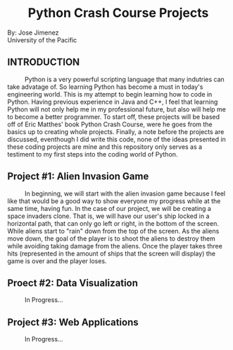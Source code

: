 # <center>Python Crash Course Projects</center>


By: Jose Jimenez   
University of the Pacific

## INTRODUCTION
&nbsp;&nbsp;&nbsp;&nbsp;&nbsp;&nbsp;&nbsp;&nbsp;&nbsp;
Python is a very powerful scripting language that many indutries can take advatage of. So learning Python has become a must in today's engineering world. This is my attempt to begin learning how to code in Python. Having previous experience in Java and C++, I feel that learning Python will not only help me in my professional future, but also will help me to become a better programmer. To start off, these projects will be based off of Eric Matthes' book Python Crash Course, were he goes from the basics up to creating whole projects. Finally, a note before the projects are discussed, eventhough I did write this code, none of the ideas presented in these coding projects are mine and this repository only serves as a testiment to my first steps into the coding world of Python.

## Project #1: Alien Invasion Game
&nbsp;&nbsp;&nbsp;&nbsp;&nbsp;&nbsp;&nbsp;&nbsp;&nbsp;
In beginning, we will start with the alien invasion game because I feel like that would be a good way to show everyone my progress while at the same time, having fun. In the case of our project, we will be creating a space invaders clone. That is, we will have our user's ship locked in a horizontal path, that can only go left or right, in the bottom of the screen. While aliens start to "rain" down from the top of the screen. As the aliens move down, the goal of the player is to shoot the aliens to destroy them while avoiding taking damage from the aliens. Once the player takes three hits (represented in the amount of ships that the screen will display) the game is over and the player loses.

## Proect #2: Data Visualization
&nbsp;&nbsp;&nbsp;&nbsp;&nbsp;&nbsp;&nbsp;&nbsp;&nbsp;
In Progress...

## Project #3: Web Applications
&nbsp;&nbsp;&nbsp;&nbsp;&nbsp;&nbsp;&nbsp;&nbsp;&nbsp;
In Progress...